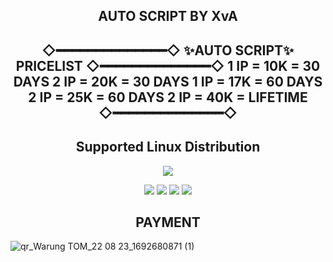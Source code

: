 <h2 align="center"> AUTO SCRIPT BY XvA </h2>
</p>

<h2 align="center">◇━━━━━━━━━━━━━━◇
   ✨AUTO SCRIPT✨
      PRICELIST
◇━━━━━━━━━━━━━━◇
1 IP = 10K = 30 DAYS
2 IP = 20K = 30 DAYS
1 IP = 17K = 60 DAYS
2 IP = 25K = 60 DAYS
2 IP = 40K = LIFETIME
◇━━━━━━━━━━━━━━◇

<h2 align="center"> Supported Linux Distribution</h2>

<p align="center"><img src="https://d33wubrfki0l68.cloudfront.net/5911c43be3b1da526ed609e9c55783d9d0f6b066/9858b/assets/img/debian-ubuntu-hover.png"></p> 

<p align="center"><img src="https://img.shields.io/static/v1?style=for-the-badge&logo=debian&label=Debian%209&message=Stretch&color=purple"> <img src="https://img.shields.io/static/v1?style=for-the-badge&logo=debian&label=Debian%2010&message=Buster&color=purple">  <img src="https://img.shields.io/static/v1?style=for-the-badge&logo=ubuntu&label=Ubuntu%2018&message=Lts&color=red"> <img src="https://img.shields.io/static/v1?style=for-the-badge&logo=ubuntu&label=Ubuntu%2020&message=Lts&color=red">

</p>

<h2 align="center"> PAYMENT </h2>

![qr_Warung TOM_22 08 23_1692680871 (1)](https://github.com/LynzXvA/pinterest/assets/143097592/6cbb224f-cb47-4215-8c8d-67e91c411e78)
